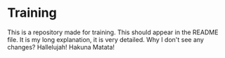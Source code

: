 # Training

This is a repository made for training.
This should appear in the README file. It is my long explanation, it is very detailed.
Why I don't see any changes?
Hallelujah!
Hakuna Matata!